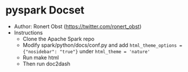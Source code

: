 pyspark Docset
=======================

* Author: Ronert Obst (https://twitter.com/ronert_obst)
* Instructions
  * Clone the Apache Spark repo
  * Modify spark/python/docs/conf.py and add `html_theme_options = {"nosidebar": "true"}` under `html_theme = 'nature'`
  * Run make html
  * Then run doc2dash

